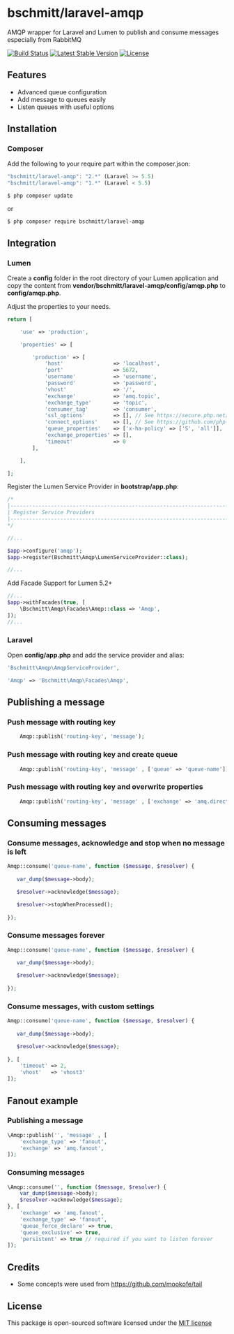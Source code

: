 # bschmitt/laravel-amqp
AMQP wrapper for Laravel and Lumen to publish and consume messages especially from RabbitMQ

[![Build Status](https://travis-ci.org/bschmitt/laravel-amqp.svg?branch=master)](https://travis-ci.org/bschmitt/laravel-amqp)
[![Latest Stable Version](https://poser.pugx.org/bschmitt/laravel-amqp/v/stable.svg)](https://packagist.org/packages/bschmitt/laravel-amqp)
[![License](https://poser.pugx.org/bschmitt/laravel-amqp/license.svg)](https://packagist.org/packages/bschmitt/laravel-amqp)

## Features
  - Advanced queue configuration
  - Add message to queues easily
  - Listen queues with useful options

## Installation

### Composer

Add the following to your require part within the composer.json: 

```js
"bschmitt/laravel-amqp": "2.*" (Laravel >= 5.5)
"bschmitt/laravel-amqp": "1.*" (Laravel < 5.5)
```
```batch
$ php composer update
```

or

```
$ php composer require bschmitt/laravel-amqp
```

## Integration

### Lumen

Create a **config** folder in the root directory of your Lumen application and copy the content
from **vendor/bschmitt/laravel-amqp/config/amqp.php** to **config/amqp.php**.

Adjust the properties to your needs.

```php
return [

    'use' => 'production',

    'properties' => [

        'production' => [
            'host'                => 'localhost',
            'port'                => 5672,
            'username'            => 'username',
            'password'            => 'password',
            'vhost'               => '/',
            'exchange'            => 'amq.topic',
            'exchange_type'       => 'topic',
            'consumer_tag'        => 'consumer',
            'ssl_options'         => [], // See https://secure.php.net/manual/en/context.ssl.php
            'connect_options'     => [], // See https://github.com/php-amqplib/php-amqplib/blob/master/PhpAmqpLib/Connection/AMQPSSLConnection.php
            'queue_properties'    => ['x-ha-policy' => ['S', 'all']],
            'exchange_properties' => [],
            'timeout'             => 0
        ],

    ],

];
```

Register the Lumen Service Provider in **bootstrap/app.php**:

```php
/*
|--------------------------------------------------------------------------
| Register Service Providers
|--------------------------------------------------------------------------
*/

//...

$app->configure('amqp');
$app->register(Bschmitt\Amqp\LumenServiceProvider::class);

//...
```

Add Facade Support for Lumen 5.2+

```php
//...
$app->withFacades(true, [
    \Bschmitt\Amqp\Facades\Amqp::class => 'Amqp',
]);
//...
```


### Laravel

Open **config/app.php** and add the service provider and alias:

```php
'Bschmitt\Amqp\AmqpServiceProvider',
```

```php
'Amqp' => 'Bschmitt\Amqp\Facades\Amqp',
```


## Publishing a message

### Push message with routing key

```php
    Amqp::publish('routing-key', 'message');
```

### Push message with routing key and create queue

```php	
    Amqp::publish('routing-key', 'message' , ['queue' => 'queue-name']);
```

### Push message with routing key and overwrite properties

```php	
    Amqp::publish('routing-key', 'message' , ['exchange' => 'amq.direct']);
```


## Consuming messages

### Consume messages, acknowledge and stop when no message is left

```php
Amqp::consume('queue-name', function ($message, $resolver) {
    		
   var_dump($message->body);

   $resolver->acknowledge($message);

   $resolver->stopWhenProcessed();
        
});
```

### Consume messages forever

```php
Amqp::consume('queue-name', function ($message, $resolver) {
    		
   var_dump($message->body);

   $resolver->acknowledge($message);
        
});
```

### Consume messages, with custom settings

```php
Amqp::consume('queue-name', function ($message, $resolver) {
    		
   var_dump($message->body);

   $resolver->acknowledge($message);
      
}, [
	'timeout' => 2,
	'vhost'   => 'vhost3'
]);
```

## Fanout example

### Publishing a message

```php
\Amqp::publish('', 'message' , [
    'exchange_type' => 'fanout',
    'exchange' => 'amq.fanout',
]);
```

### Consuming messages

```php
\Amqp::consume('', function ($message, $resolver) {
    var_dump($message->body);
    $resolver->acknowledge($message);
}, [
    'exchange' => 'amq.fanout',
    'exchange_type' => 'fanout',
    'queue_force_declare' => true,
    'queue_exclusive' => true,
    'persistent' => true // required if you want to listen forever
]);
```

## Credits

* Some concepts were used from https://github.com/mookofe/tail


## License

This package is open-sourced software licensed under the [MIT license](http://opensource.org/licenses/MIT)
